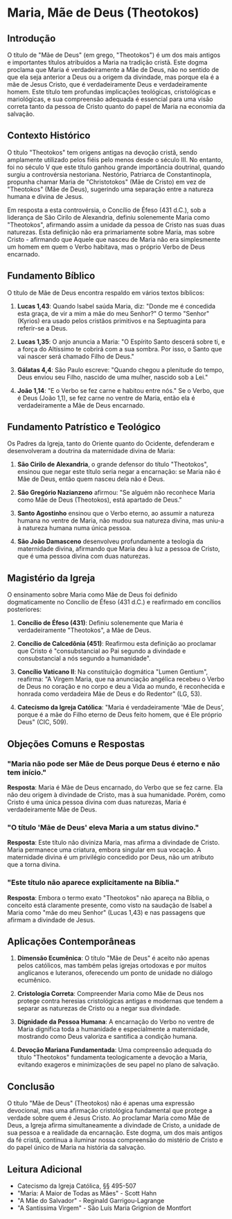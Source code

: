 # Maria, Mãe de Deus (Theotokos)

## Introdução

O título de "Mãe de Deus" (em grego, "Theotokos") é um dos mais antigos e importantes títulos atribuídos a Maria na tradição cristã. Este dogma proclama que Maria é verdadeiramente a Mãe de Deus, não no sentido de que ela seja anterior a Deus ou a origem da divindade, mas porque ela é a mãe de Jesus Cristo, que é verdadeiramente Deus e verdadeiramente homem. Este título tem profundas implicações teológicas, cristológicas e mariológicas, e sua compreensão adequada é essencial para uma visão correta tanto da pessoa de Cristo quanto do papel de Maria na economia da salvação.

## Contexto Histórico

O título "Theotokos" tem origens antigas na devoção cristã, sendo amplamente utilizado pelos fiéis pelo menos desde o século III. No entanto, foi no século V que este título ganhou grande importância doutrinal, quando surgiu a controvérsia nestoriana. Nestório, Patriarca de Constantinopla, propunha chamar Maria de "Christotokos" (Mãe de Cristo) em vez de "Theotokos" (Mãe de Deus), sugerindo uma separação entre a natureza humana e divina de Jesus.

Em resposta a esta controvérsia, o Concílio de Éfeso (431 d.C.), sob a liderança de São Cirilo de Alexandria, definiu solenemente Maria como "Theotokos", afirmando assim a unidade da pessoa de Cristo nas suas duas naturezas. Esta definição não era primariamente sobre Maria, mas sobre Cristo - afirmando que Aquele que nasceu de Maria não era simplesmente um homem em quem o Verbo habitava, mas o próprio Verbo de Deus encarnado.

## Fundamento Bíblico

O título de Mãe de Deus encontra respaldo em vários textos bíblicos:

1. **Lucas 1,43**: Quando Isabel saúda Maria, diz: "Donde me é concedida esta graça, de vir a mim a mãe do meu Senhor?" O termo "Senhor" (Kyrios) era usado pelos cristãos primitivos e na Septuaginta para referir-se a Deus.

2. **Lucas 1,35**: O anjo anuncia a Maria: "O Espírito Santo descerá sobre ti, e a força do Altíssimo te cobrirá com a sua sombra. Por isso, o Santo que vai nascer será chamado Filho de Deus."

3. **Gálatas 4,4**: São Paulo escreve: "Quando chegou a plenitude do tempo, Deus enviou seu Filho, nascido de uma mulher, nascido sob a Lei."

4. **João 1,14**: "E o Verbo se fez carne e habitou entre nós." Se o Verbo, que é Deus (João 1,1), se fez carne no ventre de Maria, então ela é verdadeiramente a Mãe de Deus encarnado.

## Fundamento Patrístico e Teológico

Os Padres da Igreja, tanto do Oriente quanto do Ocidente, defenderam e desenvolveram a doutrina da maternidade divina de Maria:

1. **São Cirilo de Alexandria**, o grande defensor do título "Theotokos", ensinou que negar este título seria negar a encarnação: se Maria não é Mãe de Deus, então quem nasceu dela não é Deus.

2. **São Gregório Nazianzeno** afirmou: "Se alguém não reconhece Maria como Mãe de Deus (Theotokos), está apartado de Deus."

3. **Santo Agostinho** ensinou que o Verbo eterno, ao assumir a natureza humana no ventre de Maria, não mudou sua natureza divina, mas uniu-a à natureza humana numa única pessoa.

4. **São João Damasceno** desenvolveu profundamente a teologia da maternidade divina, afirmando que Maria deu à luz a pessoa de Cristo, que é uma pessoa divina com duas naturezas.

## Magistério da Igreja

O ensinamento sobre Maria como Mãe de Deus foi definido dogmaticamente no Concílio de Éfeso (431 d.C.) e reafirmado em concílios posteriores:

1. **Concílio de Éfeso (431)**: Definiu solenemente que Maria é verdadeiramente "Theotokos", a Mãe de Deus.

2. **Concílio de Calcedônia (451)**: Reafirmou esta definição ao proclamar que Cristo é "consubstancial ao Pai segundo a divindade e consubstancial a nós segundo a humanidade".

3. **Concílio Vaticano II**: Na constituição dogmática "Lumen Gentium", reafirma: "A Virgem Maria, que na anunciação angélica recebeu o Verbo de Deus no coração e no corpo e deu a Vida ao mundo, é reconhecida e honrada como verdadeira Mãe de Deus e do Redentor" (LG, 53).

4. **Catecismo da Igreja Católica**: "Maria é verdadeiramente 'Mãe de Deus', porque é a mãe do Filho eterno de Deus feito homem, que é Ele próprio Deus" (CIC, 509).

## Objeções Comuns e Respostas

### "Maria não pode ser Mãe de Deus porque Deus é eterno e não tem início."

**Resposta**: Maria é Mãe de Deus encarnado, do Verbo que se fez carne. Ela não deu origem à divindade de Cristo, mas à sua humanidade. Porém, como Cristo é uma única pessoa divina com duas naturezas, Maria é verdadeiramente Mãe de Deus.

### "O título 'Mãe de Deus' eleva Maria a um status divino."

**Resposta**: Este título não diviniza Maria, mas afirma a divindade de Cristo. Maria permanece uma criatura, embora singular em sua vocação. A maternidade divina é um privilégio concedido por Deus, não um atributo que a torna divina.

### "Este título não aparece explicitamente na Bíblia."

**Resposta**: Embora o termo exato "Theotokos" não apareça na Bíblia, o conceito está claramente presente, como visto na saudação de Isabel a Maria como "mãe do meu Senhor" (Lucas 1,43) e nas passagens que afirmam a divindade de Jesus.

## Aplicações Contemporâneas

1. **Dimensão Ecumênica**: O título "Mãe de Deus" é aceito não apenas pelos católicos, mas também pelas igrejas ortodoxas e por muitos anglicanos e luteranos, oferecendo um ponto de unidade no diálogo ecumênico.

2. **Cristologia Correta**: Compreender Maria como Mãe de Deus nos protege contra heresias cristológicas antigas e modernas que tendem a separar as naturezas de Cristo ou a negar sua divindade.

3. **Dignidade da Pessoa Humana**: A encarnação do Verbo no ventre de Maria dignifica toda a humanidade e especialmente a maternidade, mostrando como Deus valoriza e santifica a condição humana.

4. **Devoção Mariana Fundamentada**: Uma compreensão adequada do título "Theotokos" fundamenta teologicamente a devoção a Maria, evitando exageros e minimizações de seu papel no plano de salvação.

## Conclusão

O título "Mãe de Deus" (Theotokos) não é apenas uma expressão devocional, mas uma afirmação cristológica fundamental que protege a verdade sobre quem é Jesus Cristo. Ao proclamar Maria como Mãe de Deus, a Igreja afirma simultaneamente a divindade de Cristo, a unidade de sua pessoa e a realidade da encarnação. Este dogma, um dos mais antigos da fé cristã, continua a iluminar nossa compreensão do mistério de Cristo e do papel único de Maria na história da salvação.

## Leitura Adicional

- Catecismo da Igreja Católica, §§ 495-507
- "Maria: A Maior de Todas as Mães" - Scott Hahn
- "A Mãe do Salvador" - Reginald Garrigou-Lagrange
- "A Santíssima Virgem" - São Luís Maria Grignion de Montfort
